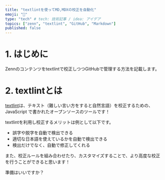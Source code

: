 ```yaml
---
title: "textlintを使ってMD,MDXの校正を自動化"
emoji: "🦔"
type: "tech" # tech: 技術記事 / idea: アイデア
topics: ["zenn", "textlint", "GitHub", "Markdown"]
published: false
---
```


# 1. はじめに

Zennのコンテンツをtextlintで校正しつつGitHubで管理する方法を記載します。

# 2. textlintとは

[textlint](https://textlint.github.io/)は、テキスト（難しい言い方をすると自然言語）を校正するための、JavaScript で書かれたオープンソースのツールです！

textlintを利用し校正するメリットは例として以下です。
- 誤字や脱字を自動で検出できる
- 適切な日本語を使えているかを自動で検出できる
- 検出だけでなく、自動で修正してくれる

また、校正ルールを組み合わせたり、カスタマイズすることで、より高度な校正を行うことができると思います！

準備はいいですか？